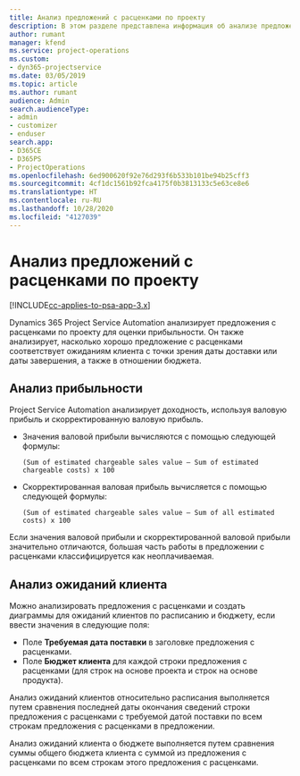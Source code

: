 ```yaml
---
title: Анализ предложений с расценками по проекту
description: В этом разделе представлена информация об анализе предложений с расценками по проекту.
author: rumant
manager: kfend
ms.service: project-operations
ms.custom:
- dyn365-projectservice
ms.date: 03/05/2019
ms.topic: article
ms.author: rumant
audience: Admin
search.audienceType:
- admin
- customizer
- enduser
search.app:
- D365CE
- D365PS
- ProjectOperations
ms.openlocfilehash: 6ed900620f92e76d293f6b533b101be94b25cff3
ms.sourcegitcommit: 4cf1dc1561b92fca4175f0b3813133c5e63ce8e6
ms.translationtype: HT
ms.contentlocale: ru-RU
ms.lasthandoff: 10/28/2020
ms.locfileid: "4127039"
---
```

# <a name="analysis-of-project-quotes"></a>Анализ предложений с расценками по проекту

[!INCLUDE[cc-applies-to-psa-app-3.x](../includes/cc-applies-to-psa-app-3x.md)]

Dynamics 365 Project Service Automation анализирует предложения с расценками по проекту для оценки прибыльности. Он также анализирует, насколько хорошо предложение с расценками соответствует ожиданиям клиента с точки зрения даты доставки или даты завершения, а также в отношении бюджета.

## <a name="profitability-analysis"></a>Анализ прибыльности

Project Service Automation анализирует доходность, используя валовую прибыль и скорректированную валовую прибыль.

- Значения валовой прибыли вычисляются с помощью следующей формулы:

  `
    (Sum of estimated chargeable sales value – Sum of estimated chargeable costs) x 100
  `
- Скорректированная валовая прибыль вычисляется с помощью следующей формулы:

  `
    (Sum of estimated chargeable sales value – Sum of all estimated costs) x 100
  `

Если значения валовой прибыли и скорректированной валовой прибыли значительно отличаются, большая часть работы в предложении с расценками классифицируется как неоплачиваемая.

## <a name="analysis-of-customer-expectations"></a>Анализ ожиданий клиента

Можно анализировать предложения с расценками и создать диаграммы для ожиданий клиентов по расписанию и бюджету, если ввести значения в следующие поля:

- Поле **Требуемая дата поставки** в заголовке предложения с расценками.
- Поле **Бюджет клиента** для каждой строки предложения с расценками (для строк на основе проекта и строк на основе продукта).

Анализ ожиданий клиентов относительно расписания выполняется путем сравнения последней даты окончания сведений строки предложения с расценками с требуемой датой поставки по всем строкам предложения с расценками в предложении.

Анализ ожиданий клиента о бюджете выполняется путем сравнения суммы общего бюджета клиента с суммой из предложения с расценками по всем строкам этого предложения с расценками.
